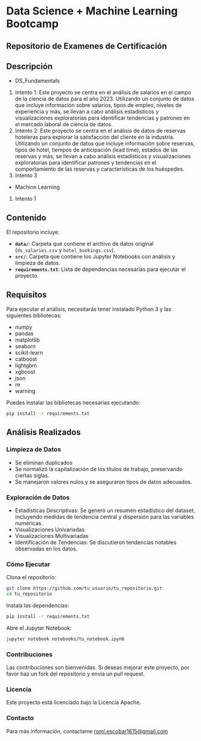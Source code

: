 # Data Science + Machine Learning Bootcamp
## Repositorio de Examenes de Certificación

## Descripción
* DS_Fundamentals
1. Intento 1: Este proyecto se centra en el análisis de salarios en el campo de la ciencia de datos para el año 2023. Utilizando un conjunto de datos que incluye información sobre salarios, tipos de empleo, niveles de experiencia y más, se llevan a cabo análisis estadísticos y visualizaciones exploratorias para identificar tendencias y patrones en el mercado laboral de ciencia de datos.
2. Intento 2: Este proyecto se centra en el análisis de datos de reservas hoteleras para explorar la satisfacción del cliente en la industria. Utilizando un conjunto de datos que incluye información sobre reservas, tipos de hotel, tiempos de anticipación (lead time), estados de las reservas y más, se llevan a cabo análisis estadísticos y visualizaciones exploratorias para identificar patrones y tendencias en el comportamiento de las reservas y características de los huéspedes.
3. Intento 3
* Machine Learning
1. Intento 1
## Contenido
El repositorio incluye:
- **`data/`**: Carpeta que contiene el archivo de datos original (`ds_salaries.csv` y `hotel_bookings.csv`).
- **`src/`**: Carpeta que contiene los Jupyter Notebooks con análisis y limpieza de datos.
- **`requirements.txt`**: Lista de dependencias necesarias para ejecutar el proyecto.

## Requisitos
Para ejecutar el análisis, necesitarás tener instalado Python 3 y las siguientes bibliotecas:
- numpy
- pandas
- matplotlib
- seaborn
- scikit-learn
- catboost
- lightgbm
- xgboost
- json
- re
- warning

Puedes instalar las bibliotecas necesarias ejecutando:

```bash
pip install -r requirements.txt
```

## Análisis Realizados
### Limpieza de Datos
* Se eliminan duplicados
* Se normalizó la capitalización de los títulos de trabajo, preservando ciertas siglas.
* Se manejaron valores nulos y se aseguraron tipos de datos adecuados.

### Exploración de Datos
* Estadísticas Descriptivas: Se generó un resumen estadístico del dataset, incluyendo medidas de tendencia central y dispersión para las variables numéricas.
* Visualizaciones Univariadas
* Visualizaciones Multivariadas
* Identificación de Tendencias: Se discutieron tendencias notables observadas en los datos.

### Cómo Ejecutar
Clona el repositorio:
```bash
git clone https://github.com/tu_usuario/tu_repositorio.git
cd tu_repositorio
```
Instala las dependencias:
```bash
pip install -r requirements.txt
```
Abre el Jupyter Notebook:
```bash
jupyter notebook notebooks/tu_notebook.ipynb
```

### Contribuciones
Las contribuciones son bienvenidas. Si deseas mejorar este proyecto, por favor haz un fork del repositorio y envía un pull request.

### Licencia
Este proyecto está licenciado bajo la Licencia Apache.

### Contacto
Para más información, contactame romi.escobar1615@gmail.com
